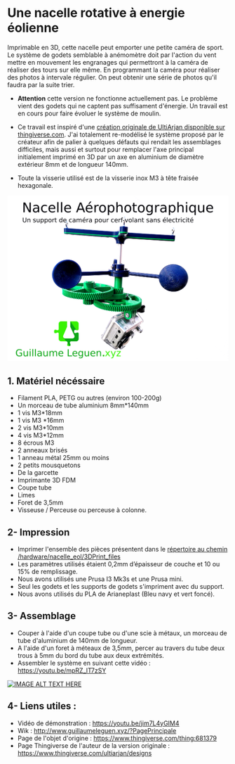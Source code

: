# Une nacelle rotative à energie éolienne

Imprimable en 3D, cette nacelle peut emporter une petite caméra de sport. Le système de godets semblable à anémomètre doit par l'action du vent mettre en mouvement les engranages qui permettront à la caméra de réaliser des tours sur elle même. En programmant la caméra pour réaliser des photos à intervale régulier. On peut obtenir une série de photos qu'il faudra par la suite trier. 

 - **Attention** cette version ne fonctionne actuellement pas. Le problème vient des godets qui ne captent pas suffisament d'énergie. Un travail est en cours pour faire évoluer le système de moulin.

 - Ce travail est inspiré d'une [création originale de UltiArjan disponible sur thingiverse.com](https://www.thingiverse.com/thing:681379). J'ai totalement re-modélisé le système proposé par le créateur afin de palier à quelques défauts qui rendait les assemblages difficiles, mais aussi et surtout pour remplacer l'axe principal initialement imprimé en 3D par un axe en aluminium de diamètre extérieur 8mm et de longueur 140mm. 

 - Toute la visserie utilisé est de la visserie inox M3 à tête fraisée hexagonale.

![Nacelle eolienne](pictures/Nacelle_eolienne.png)

## 1. Matériel nécéssaire
 - Filament PLA, PETG ou autres (environ 100-200g)
 - Un morceau de tube aluminium 8mm*140mm
 - 1 vis M3*18mm
 - 1 vis M3 *16mm
 - 2 vis M3*10mm
 - 4 vis M3*12mm
 - 8 écrous M3
 - 2 anneaux brisés
 - 1 anneau métal 25mm ou moins
 - 2 petits mousquetons
 - De la garcette
 - Imprimante 3D FDM
 - Coupe tube
 - Limes
 - Foret de 3,5mm
 - Visseuse / Perceuse ou perceuse à colonne. 


## 2- Impression
 - Imprimer l'ensemble des pièces présentent dans le [répertoire au chemin /hardware/nacelle_eol/3DPrint_files](https://github.com/KonkArLab/KAP_KiteAerialPhotography/tree/main/hardware/nacelle_eol/3DPrint_files)
 - Les paramètres utilisés étaient 0,2mm d’épaisseur de couche et 10 ou 15% de remplissage. 
 - Nous avons utilisés une Prusa I3 Mk3s et une Prusa mini. 
 - Seul les godets et les supports de godets s'impriment avec du support. 
 - Nous avons utilisés du PLA de Arianeplast (Bleu navy et vert foncé). 


## 3- Assemblage
 - Couper à l'aide d'un coupe tube ou d'une scie à métaux, un morceau de tube d'aluminium de 140mm de longueur.  
 - A l'aide d'un foret à méteaux de 3,5mm, percer au travers du tube deux trous à 5mm du bord du tube aux deux extrémités. 
 - Assembler le système en suivant cette vidéo : https://youtu.be/mpRZ_lT7zSY
 
[![IMAGE ALT TEXT HERE](https://img.youtube.com/vi/mpRZ_lT7zSY/0.jpg)](https://www.youtube.com/mpRZ_lT7zSY)

## 4- Liens utiles : 
 - Vidéo de démonstration : https://youtu.be/jim7L4yGIM4
 - Wik : http://www.guillaumeleguen.xyz/?PagePrincipale
 - Page de l'objet d'origine : https://www.thingiverse.com/thing:681379
 - Page Thingiverse de l'auteur de la version originale : https://www.thingiverse.com/ultiarjan/designs

